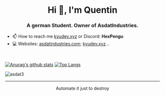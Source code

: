 <h1 align="center">Hi 👋, I'm Quentin</h1>
<h3 align="center">A german Student. Owner of AsdatIndustries.</h3>


- 📫 How to reach me [kyudev.xyz](kyudev.xyz) or Discord: **HexPengu**
- 💻 Websites: [asdatindustries.com](https://asdatindustries.com); [kyudev.xyz](https://kyudev.xyz)...

<br />

[![Anurag's github stats](https://github-readme-stats.vercel.app/api?username=asdat3&hide=prs)](https://kyudev.xyz)
[![Top Langs](https://github-readme-stats.vercel.app/api/top-langs/?username=asdat3&langs_count=2)](https://kyudev.xyz)

<p align="left"> <img src="https://komarev.com/ghpvc/?username=asdat3" alt="asdat3" /> </p>

<hr>
</hr>

<p align="center">
Automate it just to destroy
</p>
